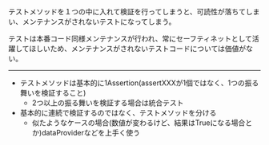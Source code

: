 テストメソッドを１つの中に入れて検証を行ってしまうと、可読性が落ちてしまい、メンテナンスがされないテストになってしまう。

テストは本番コード同様メンテナンスが行われ、常にセーフティネットとして活躍してほしいため、メンテナンスがされないテストコードについては価値がない。

---

- テストメソッドは基本的に1Assertion(assertXXXが1個ではなく、1つの振る舞いを検証すること)
	- 2つ以上の振る舞いを検証する場合は統合テスト
- 基本的に連続で検証するのではなく、テストメソッドを分ける
	- 似たようなケースの場合(数値が変わるけど、結果はTrueになる場合とか)dataProviderなどを上手く使う
